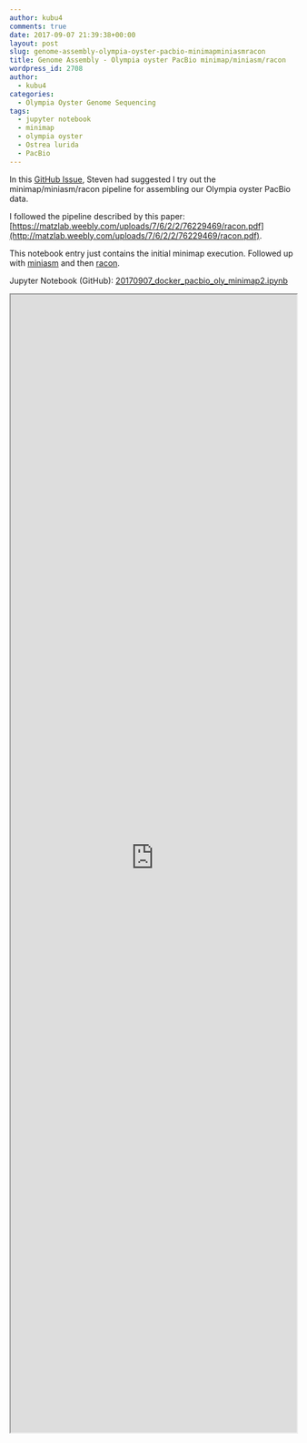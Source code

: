 ```yaml
---
author: kubu4
comments: true
date: 2017-09-07 21:39:38+00:00
layout: post
slug: genome-assembly-olympia-oyster-pacbio-minimapminiasmracon
title: Genome Assembly - Olympia oyster PacBio minimap/miniasm/racon
wordpress_id: 2708
author:
  - kubu4
categories:
  - Olympia Oyster Genome Sequencing
tags:
  - jupyter notebook
  - minimap
  - olympia oyster
  - Ostrea lurida
  - PacBio
---
```


In this [GitHub Issue](https://github.com/RobertsLab/project-olympia.oyster-genomic/issues/29), Steven had suggested I try out the minimap/miniasm/racon pipeline for assembling our Olympia oyster PacBio data.

I followed the pipeline described by this paper: [https://matzlab.weebly.com/uploads/7/6/2/2/76229469/racon.pdf](http://matzlab.weebly.com/uploads/7/6/2/2/76229469/racon.pdf).

This notebook entry just contains the initial minimap execution. Followed up with [miniasm](https://robertslab.github.io/sams-notebook/2017/09/18/genome-assembly-olympia-oyster-pacbio-minimapminiasmracon-2.html) and then [racon](https://robertslab.github.io/sams-notebook/2017/09/18/genome-assembly-olympia-oyster-pacbio-minimapminiasmracon-3.html).

Jupyter Notebook (GitHub): [20170907_docker_pacbio_oly_minimap2.ipynb](https://github.com/sr320/LabDocs/blob/master/jupyter_nbs/sam/20170907_docker_pacbio_oly_minimap2.ipynb)

<iframe src="https://render.githubusercontent.com/view/ipynb?commit=33abe7f3db5d3aac87c98dd48bcdaa1872be634c&enc;_url=68747470733a2f2f7261772e67697468756275736572636f6e74656e742e636f6d2f73723332302f4c6162446f63732f333361626537663364623564336161633837633938646434386263646161313837326265363334632f6a7570797465725f6e62732f73616d2f32303137303930375f646f636b65725f70616362696f5f6f6c795f6d696e696d6170322e6970796e62&nwo;=sr320%2FLabDocs&path;=jupyter_nbs%2Fsam%2F20170907_docker_pacbio_oly_minimap2.ipynb&repository;_id=13746500&repository;_type=Repository#61497852-239b-4522-a605-98e28586af59" width="100%" height="2000" scrolling="yes"></iframe>

